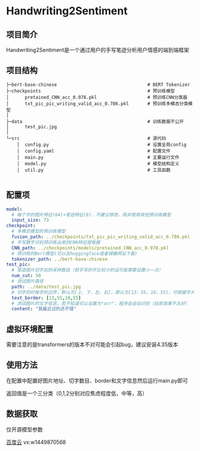 # Handwriting2Sentiment

## 项目简介

Handwriting2Sentiment是一个通过用户的手写笔迹分析用户情感的端到端框架

## 项目结构

```
├─bert-base-chinese                                  # BERT Tokenizer
├─checkpoints                                        # 预训练模型
│      pretained_CNN_acc_0.978.pkl                   # 预训练CNN分类器
│      txt_pic_pic_writing_valid_acc_0.786.pkl       # 预训练多模态分类模型
│      
├─data                                               # 训练数据不公开
│      test_pic.jpg
│      
└─src                                                # 源代码
    │  config.py                                     # 设置全局config
    │  config.yaml                                   # 配置文件
    │  main.py                                       # 主要运行文件
    │  model.py                                      # 模型结构定义
    │  util.py                                       # 工具函数                            
            
```

## 配置项

```yaml
model:
  # 每个字的图片特征(64)+笔迹特征(9)，不建议修改，除非使用其他预训练模型
  input_size: 73
checkpoint:
  # 多模态模型的预训练模型
  fusion_path: ../checkpoints/txt_pic_pic_writing_valid_acc_0.786.pkl
  # 手写数字识别预训练出来的CNN特征提取器
  CNN_path: ../checkpoints/models/pretained_CNN_acc_0.978.pkl
  # 预训练的Bert模型(可以去huggingface或者镜像网站下载)
  tokenizer_path: ../bert-base-chinese
test_pic:
  # 笔迹图片切字后的采样数目（若手写的字比较少的话可能需要设置小一点）
  num_cut: 50
  # 测试图片路径
  path: ../data/test_pic.jpg
  # 切字的时候字的边界，默认为[上，下，左，右]，默认为[13，55，10，55]，可根据字大小调整，单位是px
  text_border: [13,55,10,55]
  # 测试图片的文字信息，若不知道可以设置为"ocr"，程序会自动识别（目前效果不太好）
  content: "我最近过的还不错"
```

## 虚拟环境配置

需要注意的是transformers的版本不对可能会引起bug，建议安装4.35版本

## 使用方法

在配置中配置好图片地址、切字数目、border和文字信息然后运行main.py即可

返回值是一个三分类（0,1,2分别对应焦虑程度低，中等，高）

## 数据获取

仅开源模型参数

[百度云](https://pan.baidu.com/s/1tEN_ssxbF1psbc4dyAA6Gw?pwd=v6jk )
vx:w1449870568